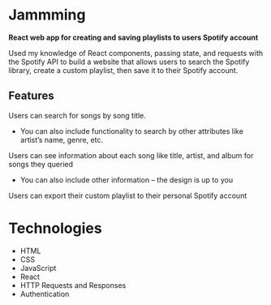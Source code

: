 # Jammming

**React web app for creating and saving playlists to users Spotify account**

Used my knowledge of React components, passing state, and requests with the Spotify API to build a website that allows users to search the Spotify library, create a custom playlist, then save it to their Spotify account.

## Features

Users can search for songs by song title.
* You can also include functionality to search by other attributes like artist’s name, genre, etc.

Users can see information about each song like title, artist, and album for songs they queried
* You can also include other information – the design is up to you

Users can export their custom playlist to their personal Spotify account


# Technologies

* HTML
* CSS
* JavaScript
* React
* HTTP Requests and Responses
* Authentication
